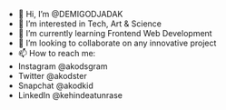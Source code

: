 - 👋 Hi, I’m @DEMIGODJADAK
- 👀 I’m interested in Tech, Art & Science
- 🌱 I’m currently learning Frontend Web Development
- 💞️ I’m looking to collaborate on any innovative project
- 📫 How to reach me: 
- Instagram @akodsgram
- Twitter @akodster
- Snapchat @akodkid
- LinkedIn @kehindeatunrase

<!---
DEMIGODJADAK/DEMIGODJADAK is a ✨ special ✨ repository because its `README.md` (this file) appears on your GitHub profile.
You can click the Preview link to take a look at your changes.
--->
